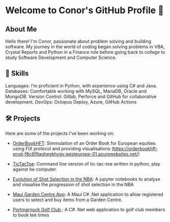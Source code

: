 # Welcome to Conor's GitHub Profile 👋

## About Me
Hello there! I'm Conor, passionate about problem solving and building software. My journey in the world of coding began solving problems in VBA, Crystal Reports and Python in a Finance role before going back to college to study Software Development and Computer Science.

## 🚀 Skills
Languages: I'm proficient in Python, with experience using C# and Java.
Databases: Comfortable working with MySQL, MariaDB, Oracle and MongoDB.
Version Control: Gitlab, Perforce and GitHub for collaborative development.
DevOps: Octopus Deploy, Azure, GitHub Actions

## 🛠️ Projects
Here are some of the projects I've been working on:

* [OrderBookHFT](https://github.com/cwmcfeely/OrderBookHFT): Simmulation of an Order Book for European equities using FIX protocol and providing visualisations (https://orderbookhft-prod-f8c6f9aghegkhygy.westeurope-01.azurewebsites.net/)

* [TicTacToe](https://github.com/cwmcfeely/TicTacToe): Command line version of tic-tac-toe written in python, play against he computer.

* [Evolution of Shot Selection in the NBA](https://github.com/cwmcfeely/Data-Science-in-Python/blob/master/Assignment1/19204085_ConorMcFeely.ipynb):  A jupyter notebooks to analyse and visualise the progression of shot selection in the NBA

* [Maui Garden Centre App](https://github.com/cwmcfeely/GardenCentreApp):  A Maui C# .Net application to allow registered users to select and buy items from a Garden Centre.

* [Portmarnock Golf Club ](https://github.com/cwmcfeely/PortmarnockGolfClub):  A C# .Net web application to golf club members to book tee times
